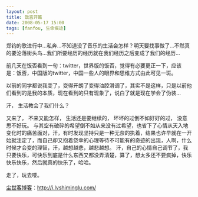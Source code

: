 ```yaml
---
layout: post
title: 饭否开篇
date: 2008-05-17 15:00
tags: [fanfou, 生命痕迹]
---
```

郑钧的歌进行中…私奔…不知道没了音乐的生活会怎样？明天要找事做了…不然真的要沦落街头鸟…我们所要经历的经历就在我们经历之后变成了我们的经历…

前几天在饭否看到一句：twitter，世界版的饭否，觉得有必要更正一下，应该是：饭否，中国版的twitter，中国一些人的眼界和思维方式由此可见一斑。

以前的同学都说我变了，变得开朗了变得油腔滑调了，其实不是这样，只是以前他们看到的是我的本质，现在看到的只有现象了，说白了就是现在学会了伪装…

汗， 生活教会了我们什么？

又来了， 不来又能怎样， 生活还是要继续的， 坏坏的过倒不如好好的过， 没意思不好玩。
与其空有破碎的希望倒不如从来没有过希望，也省下了心情从天入地变化时的痛苦面对，汗，有时发现坚持只是一种无奈的执着，结果也许早就在一开始就注定了，而自己却又抱着侥幸的心理等待不可能有的奇迹的出现，人啊，什么时候才会变的理智，汗，越想越悲，越悲越想。
汗，自己的心情自己调节了，我只要快乐，可快乐到底是什么东西又都没弄清楚，算了，想太多还不要疯掉，快乐快乐快乐，然后就真的快乐了，哈哈。

走了，玩去喽。


<a href="http://i.lvshiminglu.com/">尘世客博客</a>：<a href="http://i.lvshiminglu.com/">http://i.lvshiminglu.com/</a>

